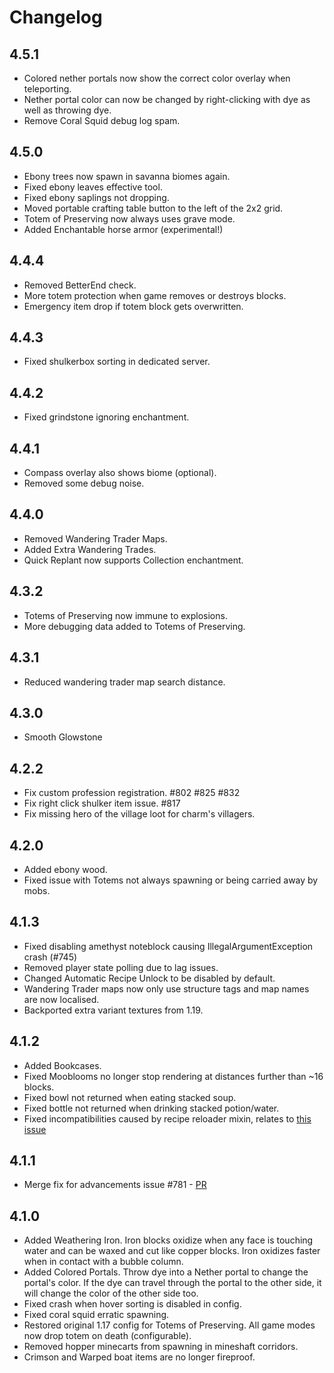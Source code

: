 # Changelog

## 4.5.1

* Colored nether portals now show the correct color overlay when teleporting.
* Nether portal color can now be changed by right-clicking with dye as well as throwing dye.
* Remove Coral Squid debug log spam.

## 4.5.0

* Ebony trees now spawn in savanna biomes again.
* Fixed ebony leaves effective tool.
* Fixed ebony saplings not dropping.
* Moved portable crafting table button to the left of the 2x2 grid.
* Totem of Preserving now always uses grave mode.
* Added Enchantable horse armor (experimental!)

## 4.4.4

* Removed BetterEnd check.
* More totem protection when game removes or destroys blocks.
* Emergency item drop if totem block gets overwritten.

## 4.4.3

* Fixed shulkerbox sorting in dedicated server.

## 4.4.2

* Fixed grindstone ignoring enchantment.

## 4.4.1

* Compass overlay also shows biome (optional).
* Removed some debug noise.

## 4.4.0

* Removed Wandering Trader Maps.
* Added Extra Wandering Trades.
* Quick Replant now supports Collection enchantment.

## 4.3.2

* Totems of Preserving now immune to explosions.
* More debugging data added to Totems of Preserving.

## 4.3.1

* Reduced wandering trader map search distance.

## 4.3.0

* Smooth Glowstone

## 4.2.2

* Fix custom profession registration. #802 #825 #832
* Fix right click shulker item issue. #817
* Fix missing hero of the village loot for charm's villagers.

## 4.2.0

* Added ebony wood.
* Fixed issue with Totems not always spawning or being carried away by mobs.

## 4.1.3

* Fixed disabling amethyst noteblock causing IllegalArgumentException crash (#745)
* Removed player state polling due to lag issues.
* Changed Automatic Recipe Unlock to be disabled by default.
* Wandering Trader maps now only use structure tags and map names are now localised.
* Backported extra variant textures from 1.19.

## 4.1.2

* Added Bookcases.
* Fixed Mooblooms no longer stop rendering at distances further than ~16 blocks.
* Fixed bowl not returned when eating stacked soup.
* Fixed bottle not returned when drinking stacked potion/water.
* Fixed incompatibilities caused by recipe reloader mixin, relates to [this issue](https://github.com/TelepathicGrunt/RepurposedStructures-Fabric/issues/205)

## 4.1.1

* Merge fix for advancements issue #781 - [PR](https://github.com/svenhjol/Charm/pull/738)

## 4.1.0

* Added Weathering Iron. Iron blocks oxidize when any face is touching water and can be waxed and cut like copper blocks. Iron oxidizes faster when in contact with a bubble column.
* Added Colored Portals. Throw dye into a Nether portal to change the portal's color. If the dye can travel through the portal to the other side, it will change the color of the other side too.
* Fixed crash when hover sorting is disabled in config.
* Fixed coral squid erratic spawning.
* Restored original 1.17 config for Totems of Preserving. All game modes now drop totem on death (configurable).
* Removed hopper minecarts from spawning in mineshaft corridors.
* Crimson and Warped boat items are no longer fireproof.
